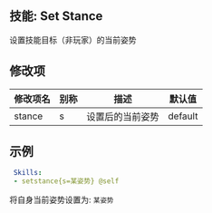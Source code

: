 技能: Set Stance
--------------------------

设置技能目标（非玩家）的当前姿势

修改项
----------

| 修改项名 | 别称    | 描述                                                                                                    | 默认值 |
|-----------|------------|----------------------------------------------------------------------------------------------------------------|---------------|
| stance    | s       | 设置后的当前姿势 | default       |

示例
--------

```yaml
 Skills:
 - setstance{s=某姿势} @self
```
将自身当前姿势设置为: `某姿势`
